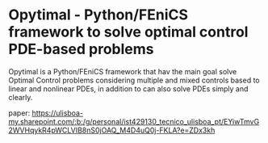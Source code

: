 # Opytimal - Python/FEniCS framework to solve optimal control PDE-based problems
Opytimal is a Python/FEniCS framework that hav the main goal solve Optimal Control problems considering multiple and mixed controls based to linear and nonlinear PDEs, in addition to can also solve PDEs simply and clearly.

paper: https://ulisboa-my.sharepoint.com/:b:/g/personal/ist429130_tecnico_ulisboa_pt/EYiwTmvG2WVHqykR4pWCLVIB8nS0jOAQ_M4D4uQ0j-FKLA?e=ZDx3kh
